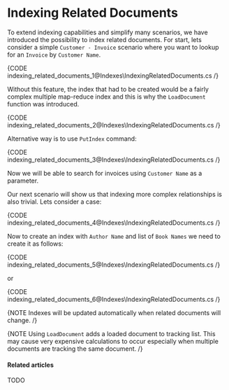 ﻿# Indexing Related Documents

To extend indexing capabilities and simplify many scenarios, we have introduced the possibility to index related documents. 
For start, lets consider a simple `Customer - Invoice` scenario where you want to lookup for an `Invoice` by `Customer Name`.

{CODE indexing_related_documents_1@Indexes\IndexingRelatedDocuments.cs /}

Without this feature, the index that had to be created would be a fairly complex multiple map-reduce index and this is why the `LoadDocument` function was introduced.

{CODE indexing_related_documents_2@Indexes\IndexingRelatedDocuments.cs /}

Alternative way is to use `PutIndex` command:

{CODE indexing_related_documents_3@Indexes\IndexingRelatedDocuments.cs /}

Now we will be able to search for invoices using `Customer Name` as a parameter.

Our next scenario will show us that indexing more complex relationships is also trivial. Lets consider a case:

{CODE indexing_related_documents_4@Indexes\IndexingRelatedDocuments.cs /}

Now to create an index with `Author Name` and list of `Book Names` we need to create it as follows:

{CODE indexing_related_documents_5@Indexes\IndexingRelatedDocuments.cs /}

or

{CODE indexing_related_documents_6@Indexes\IndexingRelatedDocuments.cs /}

{NOTE Indexes will be updated automatically when related documents will change. /}

{NOTE Using `LoadDocument` adds a loaded document to tracking list. This may cause very expensive calculations to occur especially when multiple documents are tracking the same document. /}

#### Related articles

TODO